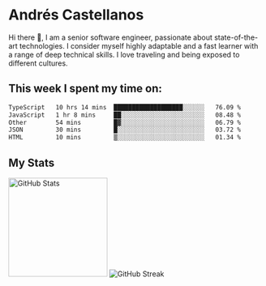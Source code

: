 # Andrés Castellanos

Hi there 👋, I am a senior software engineer, passionate about state-of-the-art technologies. I consider myself highly adaptable and a fast learner with a range of deep technical skills. I love traveling and being exposed to different cultures.

## This week I spent my time on:

<!--START_SECTION:waka-->

```txt
TypeScript   10 hrs 14 mins  ███████████████████░░░░░░   76.09 %
JavaScript   1 hr 8 mins     ██░░░░░░░░░░░░░░░░░░░░░░░   08.48 %
Other        54 mins         █▓░░░░░░░░░░░░░░░░░░░░░░░   06.79 %
JSON         30 mins         █░░░░░░░░░░░░░░░░░░░░░░░░   03.72 %
HTML         10 mins         ▒░░░░░░░░░░░░░░░░░░░░░░░░   01.34 %
```

<!--END_SECTION:waka-->

## My Stats

<img height="195" src="https://github-readme-stats.vercel.app/api?username=andrescv&show_icons=true&theme=onedark&hide_border=true&card_width=495" alt="GitHub Stats" />

<img src="https://streak-stats.demolab.com?user=andrescv&theme=one-dark-pro&hide_border=true" alt="GitHub Streak" />
